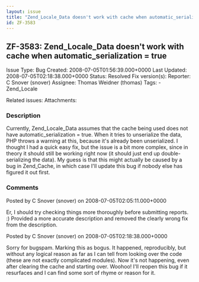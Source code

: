 ```yaml
---
layout: issue
title: "Zend_Locale_Data doesn't work with cache when automatic_serialization = true"
id: ZF-3583
---
```


ZF-3583: Zend\_Locale\_Data doesn't work with cache when automatic\_serialization = true
----------------------------------------------------------------------------------------

 Issue Type: Bug Created: 2008-07-05T01:56:39.000+0000 Last Updated: 2008-07-05T02:18:38.000+0000 Status: Resolved Fix version(s): 
 Reporter:  C Snover (snover)  Assignee:  Thomas Weidner (thomas)  Tags: - Zend\_Locale
 
 Related issues: 
 Attachments: 
### Description

Currently, Zend\_Locale\_Data assumes that the cache being used does not have automatic\_serialization = true. When it tries to unserialize the data, PHP throws a warning at this, because it's already been unserialized. I thought I had a quick easy fix, but the issue is a bit more complex, since in theory it should still be working right now (it should just end up double-serializing the data). My guess is that this might actually be caused by a bug in Zend\_Cache, in which case I'll update this bug if nobody else has figured it out first.

 

 

### Comments

Posted by C Snover (snover) on 2008-07-05T02:05:11.000+0000

Er, I should try checking things more thoroughly before submitting reports. :) Provided a more accurate description and removed the clearly wrong fix from the description.

 

 

Posted by C Snover (snover) on 2008-07-05T02:18:38.000+0000

Sorry for bugspam. Marking this as bogus. It happened, reproducibly, but without any logical reason as far as I can tell from looking over the code (these are not exactly complicated modules). Now it's not happening, even after clearing the cache and starting over. Woohoo! I'll reopen this bug if it resurfaces and I can find some sort of rhyme or reason for it.

 

 